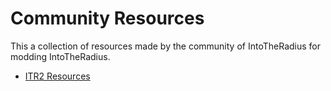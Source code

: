 # Community Resources

This a collection of resources made by the community of IntoTheRadius for modding IntoTheRadius.

- [ITR2 Resources](docs/ITR2/)
